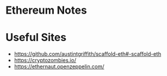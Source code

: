 # Ethereum Notes

# Useful Sites
- https://github.com/austintgriffith/scaffold-eth#-scaffold-eth
- https://cryptozombies.io/
- https://ethernaut.openzeppelin.com/
